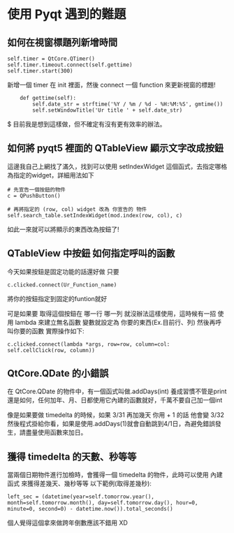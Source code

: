 # 使用 Pyqt 遇到的難題

## 如何在視窗標題列新增時間

```
self.timer = QtCore.QTimer()
self.timer.timeout.connect(self.gettime)
self.timer.start(300)
```

新增一個 timer 在 init 裡面，然後 connect 一個 function 來更新視窗的標題!

```
    def gettime(self):
        self.date_str = strftime('%Y / %m / %d - %H:%M:%S', gmtime())
        self.setWindowTitle('Ur title ' + self.date_str)
```

$ 目前我是想到這樣做，但不確定有沒有更有效率的辦法。


## 如何將 pyqt5 裡面的 QTableView 顯示文字改成按鈕

這邊我自己上網找了滿久，找到可以使用 setIndexWidget 這個函式，去指定哪格為指定的widget，詳細用法如下

```
# 先宣告一個按鈕的物件
c = QPushButton()

# 再將指定的 (row, col) widget 改為 你宣告的 物件
self.search_table.setIndexWidget(mod.index(row, col), c)

```

如此一來就可以將顯示的東西改為按鈕了!

## QTableView 中按鈕 如何指定呼叫的函數

今天如果按鈕是固定功能的話還好做
只要

```
c.clicked.connect(Ur_Function_name)
```
將你的按鈕指定到固定的funtion就好

可是如果要 取得這個按鈕在 哪一行 哪一列 就沒辦法這樣使用，這時候有一招
使用 lambda 來建立無名函數 變數就設定為 你要的東西(Ex.目前行、列) 然後再呼叫你要的函數
實際操作如下:

```
c.clicked.connect(lambda *args, row=row, column=col: self.cellClick(row, column))
```

## QtCore.QDate 的小錯誤

在 QtCore.QDate 的物件中，有一個函式叫做.addDays(int)
養成習慣不管是print還是如何，任何加年、月、日都使用它內建的函數就好，千萬不要自己加一個int

像是如果要做 timedelta 的時候，如果 3/31 再加幾天 你用 + 1 的話 他會變 3/32 然後程式掛給你看，如果是使用.addDays(1)就會自動跳到4/1日，為避免錯誤發生，請盡量使用函數來加日。

## 獲得 timedelta 的天數、秒等等

當兩個日期物件進行加檢時，會獲得一個 timedelta 的物件，此時可以使用 內建函式 來獲得差幾天、幾秒等等
以下範例(取得差幾秒):

```
left_sec = (datetime(year=self.tomorrow.year(), month=self.tomorrow.month(), day=self.tomorrow.day(), hour=0, minute=0, second=0) - datetime.now()).total_seconds()
```

個人覺得這個拿來做跨年倒數應該不錯用 XD